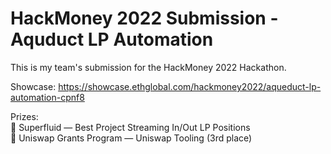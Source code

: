# HackMoney 2022 Submission - Aquduct LP Automation
This is my team's submission for the HackMoney 2022 Hackathon. 

Showcase:
https://showcase.ethglobal.com/hackmoney2022/aqueduct-lp-automation-cpnf8

Prizes:<br/>
🌊 Superfluid — Best Project Streaming In/Out LP Positions<br/>
🥉 Uniswap Grants Program — Uniswap Tooling (3rd place)
